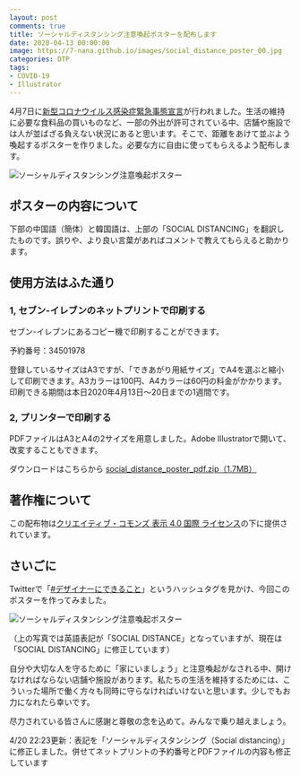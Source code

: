 ```yaml
---
layout: post
comments: true
title: ソーシャルディスタンシング注意喚起ポスターを配布します
date: 2020-04-13 00:00:00
image: https://7-nana.github.io/images/social_distance_poster_00.jpg
categories: DTP
tags:
- COVID-19
- Illustrator
---
```


4月7日に[新型コロナウイルス感染症緊急事態宣言](https://corona.go.jp/news/pdf/kinkyujitai_sengen.pdf)が行われました。生活の維持に必要な食料品の買いものなど、一部の外出が許可されている中、店舗や施設では人が並ばざる負えない状況にあると思います。そこで、距離をあけて並ぶよう喚起するポスターを作りました。必要な方に自由に使ってもらえるよう配布します。

![ソーシャルディスタンシング注意喚起ポスター](https://7-nana.github.io/images/social_distance_poster_01.jpg)

## ポスターの内容について

下部の中国語（簡体）と韓国語は、上部の「SOCIAL DISTANCING」を翻訳したものです。誤りや、より良い言葉があればコメントで教えてもらえると助かります。

## 使用方法はふた通り

### 1, セブン-イレブンのネットプリントで印刷する

セブン-イレブンにあるコピー機で印刷することができます。

予約番号：34501978

登録しているサイズはA3ですが、「できあがり用紙サイズ」でA4を選ぶと縮小して印刷できます。A3カラーは100円、A4カラーは60円の料金がかかります。印刷できる期間は本日2020年4月13日〜20日までの1週間です。

### 2, プリンターで印刷する

PDFファイルはA3とA4の2サイズを用意しました。Adobe Illustratorで開いて、改変することもできます。

ダウンロードはこちらから
[social_distance_poster_pdf.zip（1.7MB）](https://7-nana.github.io/images/social_distance_poster_pdf.zip)

## 著作権について

この配布物は[クリエイティブ・コモンズ 表示 4.0 国際 ライセンス](https://creativecommons.org/licenses/by/4.0/deed.ja)の下に提供されています。

## さいごに

Twitterで「[#デザイナーにできること](https://twitter.com/hashtag/%E3%83%87%E3%82%B6%E3%82%A4%E3%83%8A%E3%83%BC%E3%81%AB%E3%81%A7%E3%81%8D%E3%82%8B%E3%81%93%E3%81%A8?src=hashtag_click)」というハッシュタグを見かけ、今回このポスターを作ってみました。

![ソーシャルディスタンシング注意喚起ポスター](https://7-nana.github.io/images/social_distance_poster_00.jpg)

（上の写真では英語表記が「SOCIAL DISTANCE」となっていますが、現在は「SOCIAL DISTANCING」に修正しています）

自分や大切な人を守るために「家にいましょう」と注意喚起がなされる中、開けなければならない店舗や施設があります。私たちの生活を維持するためには、こういった場所で働く方々も同時に守らなければいけないと思います。少しでもお力になれたら幸いです。

尽力されている皆さんに感謝と尊敬の念を込めて。みんなで乗り越えましょう。

4/20 22:23更新：表記を「ソーシャルディスタンシング（Social distancing）」に修正しました。併せてネットプリントの予約番号とPDFファイルの内容も修正しています
